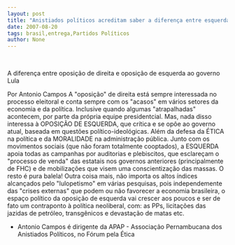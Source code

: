 ```yaml
---
layout: post
title: "Anistiados políticos acreditam saber a diferença entre esquerda e direita no Brasil"
date: 2007-08-20
tags: brasil,entrega,Partidos Políticos
author: None
---
```

&nbsp;
&nbsp;

A&nbsp;diferen&ccedil;a entre oposi&ccedil;&atilde;o de direita e oposi&ccedil;&atilde;o de esquerda ao governo Lula

Por Antonio Campos
A &quot;oposi&ccedil;&atilde;o&quot; de direita est&aacute; sempre interessada no processo eleitoral e conta sempre com os &quot;acasos&quot; em v&aacute;rios setores da economia e da pol&iacute;tica. Inclusive quando algumas &quot;atrapalhadas&quot; acontecem, por parte da pr&oacute;pria equipe presidentcial.
Mas, nada disso interessa &agrave; OPOSI&Ccedil;&Atilde;O DE ESQUERDA, que cr&iacute;tica e se op&ocirc;e ao governo atual, baseada em quest&otilde;es pol&iacute;tico-ideol&oacute;gicas.&nbsp;Al&eacute;m da defesa da &Eacute;TICA na pol&iacute;tica e da MORALIDADE na administra&ccedil;&atilde;o p&uacute;blica.
Junto com os movimentos sociais (que n&atilde;o foram totalmente cooptados), a ESQUERDA apoia todas as campanhas por auditorias e plebiscitos, que esclare&ccedil;am o &quot;processo de venda&quot; das estatais nos governos anteriores (principalmente de FHC)&nbsp;e de mobiliza&ccedil;&otilde;es que visem uma conscientiza&ccedil;&atilde;o das massas. O resto &eacute; pura balela!
Outra coisa mais, n&atilde;o importa os altos &iacute;ndices alcan&ccedil;ados pelo &quot;lulopetismo&quot; em v&aacute;rias pesquisas, pois independemente das &quot;crises externas&quot; que podem ou n&atilde;o favorecer a economia brasileira, o espa&ccedil;o pol&iacute;tico da oposi&ccedil;&atilde;o de esquerda vai crescer aos poucos e ser de fato um contraponto &agrave; pol&iacute;tica neoliberal, com: as PPs, licita&ccedil;&otilde;es das jazidas de petr&oacute;leo,&nbsp;transg&ecirc;nicos e devasta&ccedil;&atilde;o de matas etc.
* Antonio Campos &eacute; dirigente da APAP - Associa&ccedil;&atilde;o Pernambucana dos Anistiados Pol&iacute;ticos, no F&oacute;rum pela &Eacute;tica
&nbsp; 